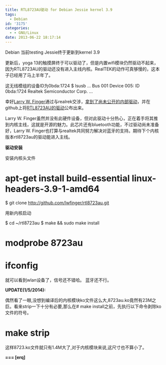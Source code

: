 ```yaml
---
title: RTL8723AU驱动 for Debian Jessie kernel 3.9
tags:
  - Debian
id: '3175'
categories:
  - - GNU/Linux
date: 2013-06-22 18:17:14
---
```


Debian 当前testing Jessie终于更新到kernel 3.9
<!-- more -->
更新后，yoga 13的触摸屏终于可以驱动了，但是内置wifi模块仍然驱动不起来，因为RTL8723AU的驱动还没有进入主线内核。RealTEK的动作可真够慢的，这本子已经用了马上半年了。

这无线模组的设备ID为0bda:1724
$ lsusb
...
Bus 001 Device 005: ID 0bda:1724 Realtek Semiconductor Corp.
...

幸好[Larry W. Finger](http://www.lwfinger.net)通过与realrek交涉，[拿到了尚未公开的内部驱动](https://lkml.org/lkml/2013/4/1/280)，并在github上将[RTL8723AU的驱动](https://github.com/lwfinger/rtl8723au)公布出来。

Larry W. Finger虽然并没有此硬件设备，但对此驱动十分热心，正在着手将其推到内核主线，这就是开源的魅力。此芯片还有bluetooth功能，不过驱动尚未准备好，Larry W. Finger也打算与realtek共同努力解决对蓝牙的支持。期待下个内核版本rtl8723au的驱动能进入主线。

**驱动安装**

安装内核头文件
# apt-get install build-essential linux-headers-3.9-1-amd64
$ git clone http://github.com/lwfinger/rtl8723au.git

用新内核启动

$ cd ~/rtl8723au
$ make && sudo make install
# modprobe 8723au

# ifconfig
就可以看到wlan设备了，信号还不错哈。
蓝牙还不行。

**UPDATE(1/5/2014):**

偶然看了一眼,没想到编译后的内核模块ko文件这么大,8723au.ko竟然有23M之巨。看来strip一下十分有必要,那么在# make install之前，先执行以下命令剥除ko文件的符号。
# make strip
这样8723.ko文件就只有1.4M大了,对于内核模块来说,这尺寸也不算小了。

**\===
\[erq\]**